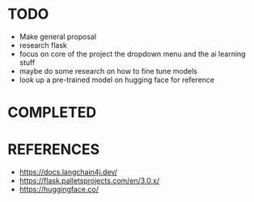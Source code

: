 # TODO
- Make general proposal 
- research flask 
- focus on core of the project the dropdown menu and the ai learning stuff 
- maybe do some research on how to fine tune models 
- look up a pre-trained model on hugging face for reference 


# COMPLETED


# REFERENCES
- https://docs.langchain4j.dev/
- https://flask.palletsprojects.com/en/3.0.x/
- https://huggingface.co/


